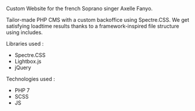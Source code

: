 

Custom Website for the french Soprano singer Axelle Fanyo.

Tailor-made PHP CMS with a custom backoffice using Spectre.CSS.
We get satisfying loadtime results thanks to a framework-inspired file structure using includes.

Libraries used :
- Spectre.CSS
- Lightbox.js
- jQuery

Technologies used : 
- PHP 7
- SCSS
- JS

